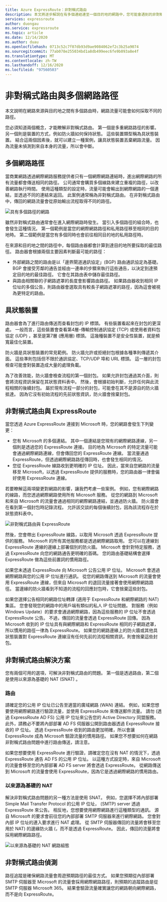 ```yaml
---
title: Azure ExpressRoute：非對稱式路由
description: 本文將逐步解說在有多個連結連至一個目的地的網路中，您可能會遇到的非對稱式路由問題。
services: expressroute
author: duongau
ms.service: expressroute
ms.topic: article
ms.date: 12/14/2020
ms.author: duau
ms.openlocfilehash: 0713c52c7f07db93d9ae9084062ef2c3b25a9074
ms.sourcegitcommit: 77ab078e255034bd1a8db499eec6fe9b093a8e4f
ms.translationtype: MT
ms.contentlocale: zh-TW
ms.lasthandoff: 12/16/2020
ms.locfileid: "97560503"
---
```

# <a name="asymmetric-routing-with-multiple-network-paths"></a>非對稱式路由與多個網路路徑
本文說明在網路來源與目的地之間有多個路由時，網路流量可能會如何採取不同的路徑。

您必須知道兩個概念，才能瞭解非對稱式路由。 第一個是多重網路路徑的影響。 另一個則是裝置的方式，例如防火牆如何保持狀態。 這些裝置類型稱為具狀態裝置。 結合這兩個因素後，就可以建立一種案例，讓具狀態裝置丟棄網路流量。  因為流量未偵測到來自本身的流量，所以會中斷。

## <a name="multiple-network-paths"></a>多個網路路徑
當商業網路透過網際網路服務提供者只有一個網際網路連結時，進出網際網路的所有流量都會傳送相同的路徑。 公司通常會購買多個線路來建立重複的路徑，以改善網路執行時間。 使用這種類型的設定時，流量可能會輸出到網際網路的一個連結，並透過不同的連結來返回。 此案例通常稱為非對稱式路由。 在非對稱式路由中，傳回的網路流量會從原始輸出流程取得不同的路徑。

![具有多個路徑的網路](./media/expressroute-asymmetric-routing/AsymmetricRouting3.png)

雖然非對稱式路由通常會在進入網際網路時發生。 當引入多個路徑的組合時，也會發生這種情況。 第一個範例是當您的網際網路路徑和私用路徑移至相同的目的地時。 第二個範例是當您有多個同時也會前往相同目的地的私用路徑時。

在來源和目的地之間的路徑中，每個路由器都會計算到達目的地所要採取的最佳路徑。 路由器會根據兩個主要因素判斷最可能的路徑：

* 外部網路之間的路由是以「邊界閘道通訊協定」(BGP) 路由通訊協定為基礎。 BGP 會接受芳鄰的通告並經由一連串的步驟來執行這些通告，以決定到達預定目的地的最佳路徑。 它會在其路由表中儲存最佳路徑。
* 與路由相關聯的子網路遮罩的長度會影響路由路徑。 如果路由器收到相同 IP 位址的多個公告，則路由器會選取具有較長子網路遮罩的路徑，因為這會被視為更特定的路由。

## <a name="stateful-devices"></a>具狀態裝置
路由器會為了進行路由傳送而查看封包的 IP 標頭。 有些裝置看起來在封包的更深處。 一般而言，這些裝置會查看第4層-傳輸控制通訊協定 (TCP) 或使用者資料包協定 (UDP) ，甚至是第7層 (應用層) 標頭。 這幾種裝置不是安全性裝置，就是頻寬最佳化裝置。 

防火牆是具狀態裝置的常見範例。 防火牆允許或拒絕封包根據各種準則傳遞其介面。 這些準則包括但不限於通訊協定、TCP/UDP 埠和 URL 標頭。 這一層的封包檢查可能會對裝置造成大量的處理負載。 

為了改善效能，防火牆會檢查流程的第一個封包。 如果允許封包通過其介面，則會將流程資訊保留在其狀態資料表中。 然後，會根據初始判斷，允許任何與此流程相關的後續封包。 屬於現有流程一部分的封包，可能會在其不是源自的防火牆抵達。 因為它沒有初始流程的先前狀態資訊，防火牆會捨棄封包。

## <a name="asymmetric-routing-with-expressroute"></a>非對稱式路由與 ExpressRoute
當您透過 Azure ExpressRoute 連接到 Microsoft 時，您的網路會發生下列變更：

* 您有 Microsoft 的多個連結。 其中一個連結是您現有的網際網路連線，另一個則是透過您的 ExpressRoute 連接。 目的地為 Microsoft 的特定流量可能會通過網際網路連線，但會傳回您的 ExpressRoute 連線。 當流量通過 ExpressRoute，但透過網際網路路徑傳回時，也會發生相同的情況。
* 您從 ExpressRoute 線路收到更明確的 IP 位址。 因此，當來自您網路的流量移至 Microsoft，以透過 ExpressRoute 提供的服務時，您的路由器一律會偏好使用 ExpressRoute 連線。

若要瞭解這兩項變更對網路的影響，讓我們考慮一些案例。 例如，您有網際網路的線路，而您透過網際網路使用所有 Microsoft 服務。 從您的網路到 Microsoft 和來自 Microsoft 的流量會通過相同的網際網路連結，並通過防火牆。 防火牆會在看到第一個封包時記錄流程。 允許該交談的每個後續封包，因為該流程存在於狀態資料表中。

![非對稱式路由與 ExpressRoute](./media/expressroute-asymmetric-routing/AsymmetricRouting1.png)

然後，您會帶出 ExpressRoute 線路，以取用 Microsoft 透過 ExpressRoute 提供的服務。 Microsoft 的所有其他服務都是透過網際網路取用。 您可以在連線到 ExpressRoute 連線的邊緣上部署個別的防火牆。 Microsoft 會針對特定服務，透過 ExpressRoute 向您的網路通告更明確的首碼。 您的路由基礎結構會選擇 ExpressRoute 做為這些前置詞的慣用路徑。 

如果您未透過 ExpressRoute 向 Microsoft 公告公用 IP 位址。 Microsoft 會透過網際網路與您的公用 IP 位址進行通訊。 從您的網路傳送到 Microsoft 的流量會使用 ExpressRoute 連線，但來自 Microsoft 的退回流量接著會使用網際網路路徑。 當邊緣的防火牆看到不知道的流程的回應封包時，它會捨棄這些封包。

如果您選擇公告相同的網路位址轉譯 (適用于 ExpressRoute 和網際網路的 NAT) 集區。 您會發現您的網路中的用戶端有類似的私人 IP 位址問題。 對服務（例如 Windows Update）的要求會通過網際網路，因為這些服務的 IP 位址不會透過 ExpressRoute 公告。 不過，傳回的流量會透過 ExpressRoute 回傳。 因為 Microsoft 收到的 IP 位址具有與網際網路和 ExpressRoute 相同的子網路遮罩，所以慣用的路徑一律為 ExpressRoute。 如果您的網路邊緣上的防火牆或其他具狀態裝置對 ExpressRoute 連線沒有任何先前的流程相關資訊，則會捨棄這些封包。

## <a name="asymmetric-routing-solutions"></a>非對稱式路由解決方案
您有兩個可用的選項，可解決非對稱式路由的問題。 第一個是透過路由，第二個是使用以來源為基礎的 NAT (SNAT) 。

### <a name="routing"></a>路由
請確定您的公用 IP 位址已公告至適當的廣域網路 (WAN) 連結。 例如，如果您想要使用網際網路進行驗證流量，並使用 ExpressRoute 來傳送郵件流量。 請勿 (透過 ExpressRoute AD FS) 公用 IP 位址來公告您的 Active Directory 同盟服務。 此外，請務必不要將內部部署 AD FS 伺服器公開到路由器透過 ExpressRoute 接收的 IP 位址。 透過 ExpressRoute 收到的路由更加明確，所以會讓 ExpressRoute 成為 Microsoft 驗證流量的慣用路徑。 如果您不想要如何在網路非對稱式路由問題中進行路由傳送，請注意。

如果您想要使用 ExpressRoute 進行驗證，請確定您在沒有 NAT 的情況下，透過 ExpressRoute 通告 AD FS 的公用 IP 位址。 以這種方式設定時，來自 Microsoft 的流量會移至您的內部部署 AD FS server 將會透過 ExpressRoute。 從網路傳送到 Microsoft 的流量會使用 ExpressRoute，因為它是透過網際網路的慣用路由。

### <a name="source-based-nat"></a>以來源為基礎的 NAT
解決非對稱式路由問題的另一種方法是使用 SNAT。 例如，您選擇不將內部部署 Simple Mail Transfer Protocol 的公用 IP 位址， (SMTP) server 透過 ExpressRoute 來公告。 相反地，您想要使用網際網路進行這種類型的通訊。 源自 Microsoft 的要求會前往您的內部部署 SMTP 伺服器來進行網際網路。 您會對內部 IP 位址的連入要求進行 NAT 處理。 從 SMTP 伺服器傳回的流量將會移至您用於 NAT) 的邊緣防火牆 (，而不是透過 ExpressRoute。 因此，傳回的流量將會採用網際網路路徑。

![以來源為基礎的 NAT 網路組態](./media/expressroute-asymmetric-routing/AsymmetricRouting2.png)

## <a name="asymmetric-routing-detection"></a>非對稱式路由偵測
路徑追蹤是確保網路流量會周遊預期路徑的最佳方式。 如果您預期從內部部署 SMTP 伺服器至 Microsoft 的流量會採用網際網路路徑，則預期的追蹤路由是從 SMTP 伺服器 Microsoft 365。 結果會驗證流量確實讓您的網路朝向網際網路，而不是向 ExpressRoute。

